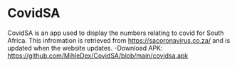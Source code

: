 # CovidSA
CovidSA is an app used to display the numbers relating to covid for South Africa. This infromation is retrieved from https://sacoronavirus.co.za/ and is updated when the website updates.
-Download APK: https://github.com/MihleDex/CovidSA/blob/main/covidsa.apk
